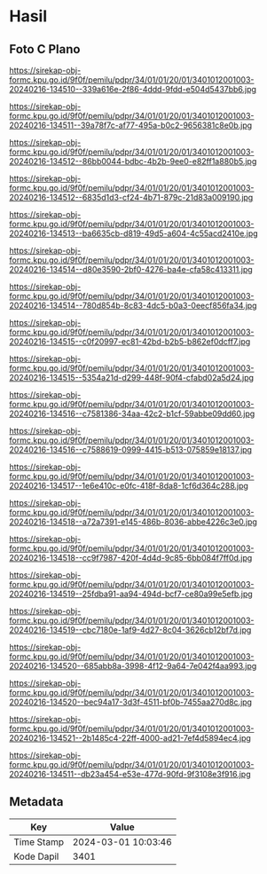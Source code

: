# Hasil

## Foto C Plano

https://sirekap-obj-formc.kpu.go.id/9f0f/pemilu/pdpr/34/01/01/20/01/3401012001003-20240216-134510--339a616e-2f86-4ddd-9fdd-e504d5437bb6.jpg

https://sirekap-obj-formc.kpu.go.id/9f0f/pemilu/pdpr/34/01/01/20/01/3401012001003-20240216-134511--39a78f7c-af77-495a-b0c2-9656381c8e0b.jpg

https://sirekap-obj-formc.kpu.go.id/9f0f/pemilu/pdpr/34/01/01/20/01/3401012001003-20240216-134512--86bb0044-bdbc-4b2b-9ee0-e82ff1a880b5.jpg

https://sirekap-obj-formc.kpu.go.id/9f0f/pemilu/pdpr/34/01/01/20/01/3401012001003-20240216-134512--6835d1d3-cf24-4b71-879c-21d83a009190.jpg

https://sirekap-obj-formc.kpu.go.id/9f0f/pemilu/pdpr/34/01/01/20/01/3401012001003-20240216-134513--ba6635cb-d819-49d5-a604-4c55acd2410e.jpg

https://sirekap-obj-formc.kpu.go.id/9f0f/pemilu/pdpr/34/01/01/20/01/3401012001003-20240216-134514--d80e3590-2bf0-4276-ba4e-cfa58c413311.jpg

https://sirekap-obj-formc.kpu.go.id/9f0f/pemilu/pdpr/34/01/01/20/01/3401012001003-20240216-134514--780d854b-8c83-4dc5-b0a3-0eecf856fa34.jpg

https://sirekap-obj-formc.kpu.go.id/9f0f/pemilu/pdpr/34/01/01/20/01/3401012001003-20240216-134515--c0f20997-ec81-42bd-b2b5-b862ef0dcff7.jpg

https://sirekap-obj-formc.kpu.go.id/9f0f/pemilu/pdpr/34/01/01/20/01/3401012001003-20240216-134515--5354a21d-d299-448f-90f4-cfabd02a5d24.jpg

https://sirekap-obj-formc.kpu.go.id/9f0f/pemilu/pdpr/34/01/01/20/01/3401012001003-20240216-134516--c7581386-34aa-42c2-b1cf-59abbe09dd60.jpg

https://sirekap-obj-formc.kpu.go.id/9f0f/pemilu/pdpr/34/01/01/20/01/3401012001003-20240216-134516--c7588619-0999-4415-b513-075859e18137.jpg

https://sirekap-obj-formc.kpu.go.id/9f0f/pemilu/pdpr/34/01/01/20/01/3401012001003-20240216-134517--1e6e410c-e0fc-418f-8da8-1cf6d364c288.jpg

https://sirekap-obj-formc.kpu.go.id/9f0f/pemilu/pdpr/34/01/01/20/01/3401012001003-20240216-134518--a72a7391-e145-486b-8036-abbe4226c3e0.jpg

https://sirekap-obj-formc.kpu.go.id/9f0f/pemilu/pdpr/34/01/01/20/01/3401012001003-20240216-134518--cc9f7987-420f-4d4d-9c85-6bb084f7ff0d.jpg

https://sirekap-obj-formc.kpu.go.id/9f0f/pemilu/pdpr/34/01/01/20/01/3401012001003-20240216-134519--25fdba91-aa94-494d-bcf7-ce80a99e5efb.jpg

https://sirekap-obj-formc.kpu.go.id/9f0f/pemilu/pdpr/34/01/01/20/01/3401012001003-20240216-134519--cbc7180e-1af9-4d27-8c04-3626cb12bf7d.jpg

https://sirekap-obj-formc.kpu.go.id/9f0f/pemilu/pdpr/34/01/01/20/01/3401012001003-20240216-134520--685abb8a-3998-4f12-9a64-7e042f4aa993.jpg

https://sirekap-obj-formc.kpu.go.id/9f0f/pemilu/pdpr/34/01/01/20/01/3401012001003-20240216-134520--bec94a17-3d3f-4511-bf0b-7455aa270d8c.jpg

https://sirekap-obj-formc.kpu.go.id/9f0f/pemilu/pdpr/34/01/01/20/01/3401012001003-20240216-134521--2b1485c4-22ff-4000-ad21-7ef4d5894ec4.jpg

https://sirekap-obj-formc.kpu.go.id/9f0f/pemilu/pdpr/34/01/01/20/01/3401012001003-20240216-134511--db23a454-e53e-477d-90fd-9f3108e3f916.jpg


## Metadata

| Key        | Value               |
| ---------- | ------------------- |
| Time Stamp | 2024-03-01 10:03:46 |
| Kode Dapil | 3401                |



